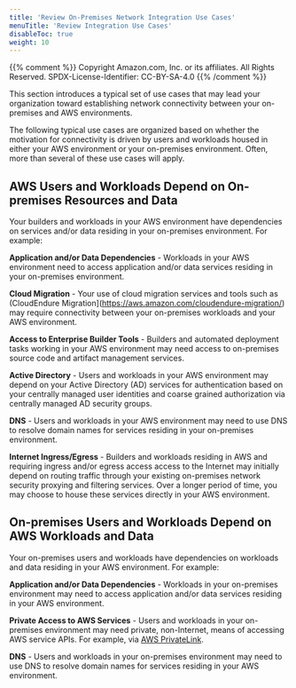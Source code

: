 ```yaml
---
title: 'Review On-Premises Network Integration Use Cases'
menuTitle: 'Review Integration Use Cases'
disableToc: true
weight: 10
---
```


{{% comment %}}
Copyright Amazon.com, Inc. or its affiliates. All Rights Reserved.
SPDX-License-Identifier: CC-BY-SA-4.0
{{% /comment %}}

This section introduces a typical set of use cases that may lead your organization toward establishing network connectivity between your on-premises and AWS environments.

The following typical use cases are organized based on whether the motivation for connectivity is driven by users and workloads housed in either your AWS environment or your on-premises environment.  Often, more than several of these use cases will apply.

## AWS Users and Workloads Depend on On-premises Resources and Data

Your builders and workloads in your AWS environment have dependencies on services and/or data residing in your on-premises environment. For example:

**Application and/or Data Dependencies** - Workloads in your AWS environment need to access application and/or data services residing in your on-premises environment.

**Cloud Migration** - Your use of cloud migration services and tools such as (CloudEndure Migration](https://aws.amazon.com/cloudendure-migration/) may require connectivity between your on-premises workloads and your AWS environment.

**Access to Enterprise Builder Tools** - Builders and automated deployment tasks working in your AWS environment may need access to on-premises source code and artifact management services.

**Active Directory** - Users and workloads in your AWS environment may depend on your Active Directory (AD) services for authentication based on your centrally managed user identities and coarse grained authorization via centrally managed AD security groups.

**DNS** - Users and workloads in your AWS environment may need to use DNS to resolve domain names for services residing in your on-premises environment.

**Internet Ingress/Egress** - Builders and workloads residing in AWS and requiring ingress and/or egress access access to the Internet may initially depend on routing traffic through your existing on-premises network security proxying and filtering services.  Over a longer period of time, you may choose to house these services directly in your AWS environment.

## On-premises Users and Workloads Depend on AWS Workloads and Data

Your on-premises users and workloads have dependencies on workloads and data residing in your AWS environment. For example:

**Application and/or Data Dependencies** - Workloads in your on-premises environment may need to access application and/or data services residing in your AWS environment.

**Private Access to AWS Services** - Users and workloads in your on-premises environment may need private, non-Internet, means of accessing AWS service APIs. For example, via  [AWS PrivateLink](https://aws.amazon.com/privatelink/).

**DNS** - Users and workloads in your on-premises environment may need to use DNS to resolve domain names for services residing in your AWS environment.